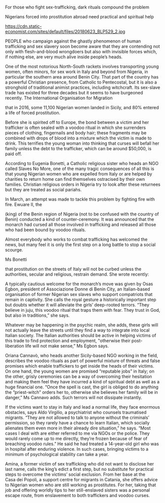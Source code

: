 For those who fight sex-trafficking, dark rituals compound the problem

Nigerians forced into prostitution abroad need practical and spiritual help

https://cdn.static-economist.com/sites/default/files/20180623_BLP529_2.jpg

PEOPLE who campaign against the ghastly phenomenon of human trafficking and sex slavery soon become aware that they are contending not only with flesh-and-blood wrongdoers but also with invisible forces which, if nothing else, are very much alive inside people’s heads.

One of the most notorious North-South rackets involves transporting young women, often minors, for sex work in Italy and beyond from Nigeria, in particular the southern area around Benin City. That part of the country has a powerful Christian presence, from Catholic to Pentecostal, but it is also a stronghold of traditional animist practices, including witchcraft. Its sex-slave trade has existed for three decades but it seems to have burgeoned recently. The International Organisation for Migration 

 that in 2016, some 11,100 Nigerian women landed in Sicily, and 80% entered a life of forced prostitution.

Before she is spirited off to Europe, the bond between a victim and her trafficker is often sealed with a voodoo ritual in which she surrenders pieces of clothing, fingernails and body hair; these fragments may be combined with drops of blood into a mixture which the victim is made to drink. This terrifies the young woman into thinking that curses will befall her family unless the debt to the trafficker, which can be around $50,000, is paid off.

According to Eugenia Bonetti, a Catholic religious sister who heads an NGO called Slaves No More, one of the many tragic consequences of all this is that young Nigerian women who are expelled from Italy or are helped by charities to return home can find themselves ostracised by their own families. Christian religious orders in Nigeria try to look after these returnees but they are treated as social pariahs.  

In March, an attempt was made to tackle this problem by fighting fire with fire. Ewuare II, the 

 (king) of the Benin region of Nigeria (not to be confused with the country of Benin) conducted a kind of counter-ceremony. It was announced that the monarch had cursed all those involved in trafficking and released all those who had been bound by voodoo rituals. 

Almost everybody who works to combat trafficking has welcomed the news, but many feel it is only the first step on a long battle to stop a social scourge. 

Ms Bonetti 

 that prostitution on the streets of Italy will not be curbed unless the authorities, secular and religious, restrain demand. She wrote recently:

A typically cautious welcome for the monarch’s move was given by Osas Egbon, president of Associazione Donne di Benin City, an Italian-based organisation of former Nigerian sex slaves who support compatriots that remain in captivity. She calls the royal gesture a historically important step but doubts whether it will alleviate the girls’ deep-rooted terrors. “They believe in juju, this voodoo ritual that traps them with fear. They trust in God, but also in traditions,” she says. 

Whatever may be happening in the psychic realm, she adds, these girls will not actually leave the streets until they find a way to integrate into local Italian society. The Italian authorities should be active in helping victims of this trade to find protection and employment, "otherwise their post-liberation life will not make sense,” Ms Egbon says. 

Oriana Cannavò, who heads another Sicily-based NGO working in the field, describes the voodoo rituals as part of powerful mixture of threats and false promises which enable traffickers to get inside the heads of their victims. On one hand, the young women are promised “reputable jobs” in Italy; on the other, grisly ceremonies can be a way of overcoming their hesitation and making them feel they have incurred a kind of spiritual debt as well as a huge financial one. “Once the spell is cast, the girl is obliged to do anything the “priest-witch” orders her to, otherwise she believes her family will be in danger,” Ms Cannavo adds. Such terrors will not dissipate instantly. 

If the victims want to stay in Italy and lead a normal life, they face enormous obstacles, says Aldo Virgilio, a psychiatrist who counsels traumatised migrants. “They are not allowed to talk to anyone without the criminals’ permission, so they rarely have a chance to learn Italian, which socially alienates them even more in their already dire situation,” he says. “Most cases I deal with are either referred to me via NGOs or the police. They would rarely come up to me directly, they’re frozen because of fear of breaching voodoo rules.” He said he had treated a 14-year-old girl who was in hospital after enduring violence. In such cases, bringing victims to a minimum of psychological stability can take a year.

Amina, a former victim of sex trafficking who did not want to disclose her last name, calls the king’s edict a first step, but no substitute for practical steps to overcome the victims’ social exclusion. From her base at the Casa dei Popoli, a support centre for migrants in Catania, she offers advice to Nigerian women who are still working as prostitutes. For her, taking that job and offering worldly tips to her still-enslaved sisters was a personal escape route, from enslavement to both traffickers and voodoo curses.